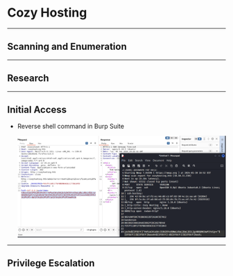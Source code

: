 # Cozy Hosting

***

## Scanning and Enumeration

***

## Research

***

## Initial Access

- Reverse shell command in Burp Suite

    ![Reverse Shell](screenshots/2024-01-30-15-22-35.png)

***

## Privilege Escalation

